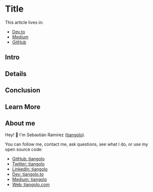 # Title

This article lives in:

* [Dev.to](https://dev.to/tiangolo/)
* [Medium](https://medium.com/@tiangolo/)
* [GitHub](https://github.com/tiangolo/blog-posts/blob/master/template/README.md)

## Intro

## Details

## Conclusion

## Learn More

## About me

Hey! 👋 I'm Sebastián Ramírez ([tiangolo](https://tiangolo.com)).

You can follow me, contact me, ask questions, see what I do, or use my open source code:

* [GitHub: tiangolo](https://github.com/tiangolo)
* [Twitter: tiangolo](https://twitter.com/tiangolo)
* [LinkedIn: tiangolo](https://www.linkedin.com/in/tiangolo/)
* [Dev: tiangolo.to](https://dev.to/tiangolo)
* [Medium: tiangolo](https://medium.com/@tiangolo)
* [Web: tiangolo.com](https://tiangolo.com)
